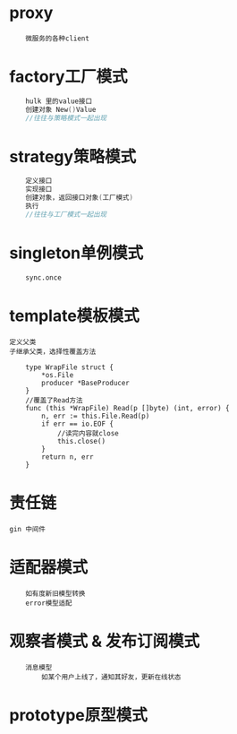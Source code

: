 # proxy
```
    微服务的各种client
```

# factory工厂模式
```c
    hulk 里的value接口
    创建对象 New()Value
    //往往与策略模式一起出现
```
# strategy策略模式
```c
    定义接口
    实现接口
    创建对象，返回接口对象(工厂模式)
    执行
    //往往与工厂模式一起出现
```

# singleton单例模式
```
    sync.once
```
# template模板模式
```
定义父类
子继承父类，选择性覆盖方法

    type WrapFile struct {
        *os.File
        producer *BaseProducer
    }
    //覆盖了Read方法
    func (this *WrapFile) Read(p []byte) (int, error) {
        n, err := this.File.Read(p)
        if err == io.EOF {
            //读完内容就close
            this.close()
        }
        return n, err
    }
```
# 责任链
```
gin 中间件
```
# 适配器模式
```
    如有度新旧模型转换
    error模型适配
```
# 观察者模式 & 发布订阅模式
```
    消息模型
        如某个用户上线了，通知其好友，更新在线状态
```

# prototype原型模式
```
    
```